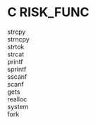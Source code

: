 # C RISK_FUNC

strcpy <br>
strncpy <br>
strtok <br>
strcat <br>
printf<br>
sprintf<br>
sscanf<br>
scanf<br>
gets<br>
realloc<br>
system<br>
fork<br>


